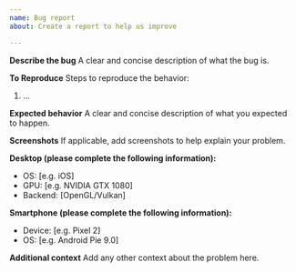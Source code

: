 ```yaml
---
name: Bug report
about: Create a report to help us improve

---
```


**Describe the bug**
A clear and concise description of what the bug is.

**To Reproduce**
Steps to reproduce the behavior:
1. ...

**Expected behavior**
A clear and concise description of what you expected to happen.

**Screenshots**
If applicable, add screenshots to help explain your problem.

**Desktop (please complete the following information):**
 - OS: [e.g. iOS]
 - GPU: [e.g. NVIDIA GTX 1080]
 - Backend: [OpenGL/Vulkan]

**Smartphone (please complete the following information):**
 - Device: [e.g. Pixel 2]
 - OS: [e.g. Android Pie 9.0]

**Additional context**
Add any other context about the problem here.